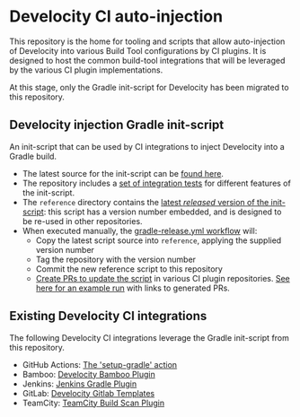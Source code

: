 # Develocity CI auto-injection

This repository is the home for tooling and scripts that allow auto-injection of Develocity into various Build Tool configurations by CI plugins.
It is designed to host the common build-tool integrations that will be leveraged by the various CI plugin implementations.

At this stage, only the Gradle init-script for Develocity has been migrated to this repository.

## Develocity injection Gradle init-script

An init-script that can be used by CI integrations to inject Develocity into a Gradle build.

- The latest source for the init-script can be [found here](https://github.com/gradle/develocity-ci-injection/blob/main/src/main/resources/develocity-injection.init.gradle).
- The repository includes a [set of integration tests](https://github.com/gradle/develocity-ci-injection/blob/main/src/test/groovy/com/gradle/TestDevelocityInjection.groovy) for different features of the init-script.
- The `reference` directory contains the [latest _released_ version of the init-script](https://github.com/gradle/develocity-ci-injection/blob/main/reference/develocity-injection.init.gradle): this script has a version number embedded, and is designed to be re-used in other repositories.
- When executed manually, the [gradle-release.yml workflow](https://github.com/gradle/develocity-ci-injection/actions/workflows/gradle-release.yml) will:
  - Copy the latest script source into `reference`, applying the supplied version number
  - Tag the repository with the version number
  - Commit the new reference script to this repository
  - [Create PRs to update the script](https://github.com/gradle/develocity-ci-injection/actions/runs/9102707566/workflow#L48-L57) in various CI plugin repositories. [See here for an example run](https://github.com/gradle/develocity-ci-injection/actions/runs/9102707566) with links to generated PRs.
 
## Existing Develocity CI integrations

The following Develocity CI integrations leverage the Gradle init-script from this repository.

- GitHub Actions: [The 'setup-gradle' action](https://github.com/gradle/actions/tree/main/setup-gradle)
- Bamboo: [Develocity Bamboo Plugin](https://github.com/gradle/develocity-bamboo-plugin)
- Jenkins: [Jenkins Gradle Plugin](https://github.com/jenkinsci/gradle-plugin)
- GitLab: [Develocity Gitlab Templates](https://github.com/gradle/develocity-gitlab-templates)
- TeamCity: [TeamCity Build Scan Plugin](https://github.com/etiennestuder/teamcity-build-scan-plugin)
